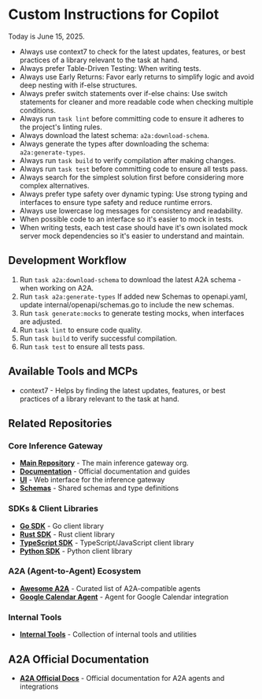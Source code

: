 # Custom Instructions for Copilot

Today is June 15, 2025.

- Always use context7 to check for the latest updates, features, or best practices of a library relevant to the task at hand.
- Always prefer Table-Driven Testing: When writing tests.
- Always use Early Returns: Favor early returns to simplify logic and avoid deep nesting with if-else structures.
- Always prefer switch statements over if-else chains: Use switch statements for cleaner and more readable code when checking multiple conditions.
- Always run `task lint` before committing code to ensure it adheres to the project's linting rules.
- Always download the latest schema: `a2a:download-schema`.
- Always generate the types after downloading the schema: `a2a:generate-types`.
- Always run `task build` to verify compilation after making changes.
- Always run `task test` before committing code to ensure all tests pass.
- Always search for the simplest solution first before considering more complex alternatives.
- Always prefer type safety over dynamic typing: Use strong typing and interfaces to ensure type safety and reduce runtime errors.
- Always use lowercase log messages for consistency and readability.
- When possible code to an interface so it's easier to mock in tests.
- When writing tests, each test case should have it's own isolated mock server mock dependencies so it's easier to understand and maintain.

## Development Workflow

1. Run `task a2a:download-schema` to download the latest A2A schema - when working on A2A.
2. Run `task a2a:generate-types` If added new Schemas to openapi.yaml, update internal/openapi/schemas.go to include the new schemas.
3. Run `task generate:mocks` to generate testing mocks, when interfaces are adjusted.
4. Run `task lint` to ensure code quality.
5. Run `task build` to verify successful compilation.
6. Run `task test` to ensure all tests pass.

## Available Tools and MCPs

- context7 - Helps by finding the latest updates, features, or best practices of a library relevant to the task at hand.

## Related Repositories

### Core Inference Gateway

- **[Main Repository](https://github.com/inference-gateway)** - The main inference gateway org.
- **[Documentation](https://docs.inference-gateway.com)** - Official documentation and guides
- **[UI](https://github.com/inference-gateway/ui)** - Web interface for the inference gateway
- **[Schemas](https://github.com/inference-gateway/schemas)** - Shared schemas and type definitions

### SDKs & Client Libraries

- **[Go SDK](https://github.com/inference-gateway/go-sdk)** - Go client library
- **[Rust SDK](https://github.com/inference-gateway/rust-sdk)** - Rust client library
- **[TypeScript SDK](https://github.com/inference-gateway/typescript-sdk)** - TypeScript/JavaScript client library
- **[Python SDK](https://github.com/inference-gateway/python-sdk)** - Python client library

### A2A (Agent-to-Agent) Ecosystem

- **[Awesome A2A](https://github.com/inference-gateway/awesome-a2a)** - Curated list of A2A-compatible agents
- **[Google Calendar Agent](https://github.com/inference-gateway/google-calendar-agent)** - Agent for Google Calendar integration

### Internal Tools

- **[Internal Tools](https://github.com/inference-gateway/tools)** - Collection of internal tools and utilities

## A2A Official Documentation

- **[A2A Official Docs](https://google-a2a.github.io/A2A/latest/)** - Official documentation for A2A agents and integrations
